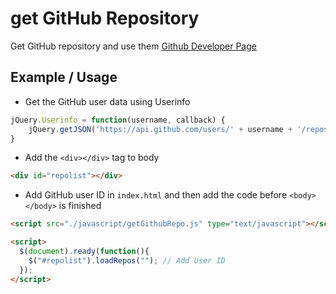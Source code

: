 # get GitHub Repository

Get GitHub repository and use them [Github Developer Page](https://developer.github.com/v3/)

## Example / Usage

- Get the GitHub user data using Userinfo

```javascript
jQuery.Userinfo = function(username, callback) {
    jQuery.getJSON('https://api.github.com/users/' + username + '/repos?callback=?', callback)
}
```

- Add the ```<div></div>``` tag to body

```html
<div id="repolist"></div>
```

- Add GitHub user ID in ```index.html``` and then add the code before ```<body></body>``` is finished

```html
<script src="./javascript/getGithubRepo.js" type="text/javascript"></script>

<script>
  $(document).ready(function(){
    $("#repolist").loadRepos(""); // Add User ID
  });
</script>
```

